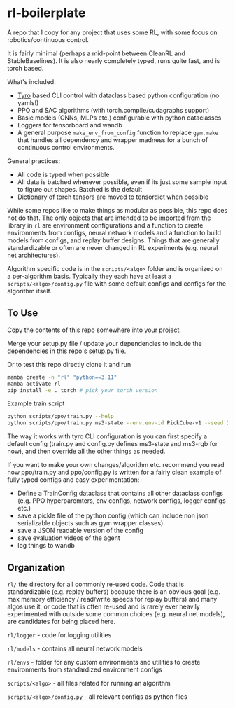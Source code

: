 # rl-boilerplate

A repo that I copy for any project that uses some RL, with some focus on robotics/continuous control.

It is fairly minimal (perhaps a mid-point between CleanRL and StableBaselines). It is also nearly completely typed, runs quite fast, and is torch based.

What's included:
- [Tyro](https://github.com/brentyi/tyro) based CLI control with dataclass based python configuration (no yamls!)
- PPO and SAC algorithms (with torch.compile/cudagraphs support)
- Basic models (CNNs, MLPs etc.) configurable with python dataclasses
- Loggers for tensorboard and wandb
- A general purpose `make_env_from_config` function to replace `gym.make` that handles all dependency and wrapper madness for a bunch of continuous control environments.

General practices:
- All code is typed when possible
- All data is batched whenever possible, even if its just some sample input to figure out shapes. Batched is the default
- Dictionary of torch tensors are moved to tensordict when possible

While some repos like to make things as modular as possible, this repo does not do that. The only objects that are intended to be imported from the library in `rl` are environment configurations and a function to create environments from configs, neural network models and a function to build models from configs, and replay buffer designs. Things that are generally standardizable or often are never changed in RL experiments (e.g. neural net architectures). 

Algorithm specific code is in the `scripts/<algo>` folder and is organized on a per-algorithm basis. Typically they each have at least a `scripts/<algo>/config.py` file with some default configs and configs for the algorithm itself.

## To Use

Copy the contents of this repo somewhere into your project.

Merge your setup.py file / update your dependencies to include the dependencies in this repo's setup.py file.
<!-- 
Replace / update the following files

`environment.yml` - change the name and add/remove pkgs

`pkgname` - rename folder to the actual project name

Then `mamba create env` or `conda create env` -->

Or to test this repo directly clone it and run

```bash
mamba create -n "rl" "python==3.11"
mamba activate rl
pip install -e . torch # pick your torch version
```

Example train script

```bash
python scripts/ppo/train.py --help
python scripts/ppo/train.py ms3-state --env.env-id PickCube-v1 --seed 1 --logger.exp-name "ppo-PickCube-v1-state-1"
```

The way it works with tyro CLI configuration is you can first specify a default config (train.py and config.py defines ms3-state and ms3-rgb for now), and then override all the other things as needed.

If you want to make your own changes/algorithm etc. recommend you read how ppo/train.py and ppo/config.py is written for a fairly clean example of fully typed configs and easy experimentation:
- Define a TrainConfig dataclass that contains all other dataclass configs (e.g. PPO hyperparemters, env configs, network configs, logger configs etc.)
- save a pickle file of the python config (which can include non json serializable objects such as gym wrapper classes)
- save a JSON readable version of the config
- save evaluation videos of the agent
- log things to wandb

## Organization

`rl/` the directory for all commonly re-used code. Code that is standardizable (e.g. replay buffers) because there is an obvious goal (e.g. max memory efficiency / read/write speeds for replay buffers) and many algos use it, or code that is often re-used and is rarely ever heavily experimented with outside some common choices (e.g. neural net models), are candidates for being placed here.

`rl/logger` - code for logging utilities

`rl/models` - contains all neural network models

`rl/envs` - folder for any custom environments and utilities to create environments from standardized environment configs

`scripts/<algo>` - all files related for running an algorithm

`scripts/<algo>/config.py` - all relevant configs as python files